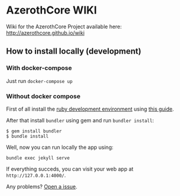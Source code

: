 # AzerothCore WIKI

Wiki for the AzerothCore Project available here: http://azerothcore.github.io/wiki

## How to install locally (development)

### With docker-compose

Just run `docker-compose up`

### Without docker compose

First of all install the [ruby development environment](https://jekyllrb.com/docs/installation/) using [this guide](https://jekyllrb.com/docs/installation/).

After that install `bundler` using gem and run `bundler install`:
```
$ gem install bundler
$ bundle install
```

Well, now you can run locally the app using:
```
bundle exec jekyll serve
```

If everything succeds, you can visit your web app at `http://127.0.0.1:4000/`.

Any problems? [Open a issue](https://github.com/azerothcore/wiki/issues/new).


